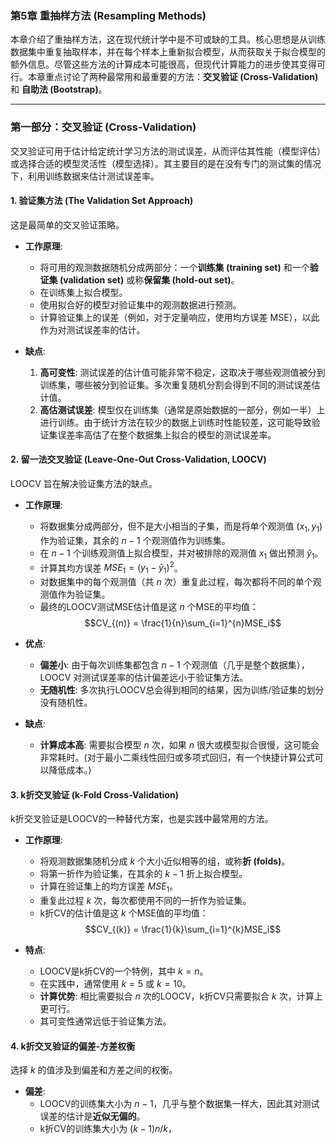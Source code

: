 ### 第5章 重抽样方法 (Resampling Methods) 

本章介绍了重抽样方法，这在现代统计学中是不可或缺的工具。核心思想是从训练数据集中重复抽取样本，并在每个样本上重新拟合模型，从而获取关于拟合模型的额外信息。尽管这些方法的计算成本可能很高，但现代计算能力的进步使其变得可行。本章重点讨论了两种最常用和最重要的方法：**交叉验证 (Cross-Validation)** 和 **自助法 (Bootstrap)**。

---

### **第一部分：交叉验证 (Cross-Validation)**

交叉验证可用于估计给定统计学习方法的测试误差，从而评估其性能（模型评估）或选择合适的模型灵活性（模型选择）。其主要目的是在没有专门的测试集的情况下，利用训练数据来估计测试误差率。

#### **1. 验证集方法 (The Validation Set Approach)**

这是最简单的交叉验证策略。

* **工作原理**:
    * 将可用的观测数据随机分成两部分：一个**训练集 (training set)** 和一个**验证集 (validation set)** 或称**保留集 (hold-out set)**。
    * 在训练集上拟合模型。
    * 使用拟合好的模型对验证集中的观测数据进行预测。
    * 计算验证集上的误差（例如，对于定量响应，使用均方误差 MSE），以此作为对测试误差率的估计。

* **缺点**:
    1.  **高可变性**: 测试误差的估计值可能非常不稳定，这取决于哪些观测值被分到训练集，哪些被分到验证集。多次重复随机分割会得到不同的测试误差估计值。
    2.  **高估测试误差**: 模型仅在训练集（通常是原始数据的一部分，例如一半）上进行训练。由于统计方法在较少的数据上训练时性能较差，这可能导致验证集误差率高估了在整个数据集上拟合的模型的测试误差率。

#### **2. 留一法交叉验证 (Leave-One-Out Cross-Validation, LOOCV)**

LOOCV 旨在解决验证集方法的缺点。

* **工作原理**:
    * 将数据集分成两部分，但不是大小相当的子集，而是将单个观测值 $(x_1, y_1)$ 作为验证集，其余的 $n-1$ 个观测值作为训练集。
    * 在 $n-1$ 个训练观测值上拟合模型，并对被排除的观测值 $x_1$ 做出预测 $\hat{y}_1$。
    * 计算其均方误差 $MSE_1 = (y_1 - \hat{y}_1)^2$。
    * 对数据集中的每个观测值（共 $n$ 次）重复此过程，每次都将不同的单个观测值作为验证集。
    * 最终的LOOCV测试MSE估计值是这 $n$ 个MSE的平均值：
        $$CV_{(n)} = \frac{1}{n}\sum_{i=1}^{n}MSE_i$$

* **优点**:
    * **偏差小**: 由于每次训练集都包含 $n-1$ 个观测值（几乎是整个数据集），LOOCV 对测试误差率的估计偏差远小于验证集方法。
    * **无随机性**: 多次执行LOOCV总会得到相同的结果，因为训练/验证集的划分没有随机性。

* **缺点**:
    * **计算成本高**: 需要拟合模型 $n$ 次，如果 $n$ 很大或模型拟合很慢，这可能会非常耗时。(对于最小二乘线性回归或多项式回归，有一个快捷计算公式可以降低成本。)

#### **3. k折交叉验证 (k-Fold Cross-Validation)**

k折交叉验证是LOOCV的一种替代方案，也是实践中最常用的方法。

* **工作原理**:
    * 将观测数据集随机分成 $k$ 个大小近似相等的组，或称**折 (folds)**。
    * 将第一折作为验证集，在其余的 $k-1$ 折上拟合模型。
    * 计算在验证集上的均方误差 $MSE_1$。
    * 重复此过程 $k$ 次，每次都使用不同的一折作为验证集。
    * k折CV的估计值是这 $k$ 个MSE值的平均值：
        $$CV_{(k)} = \frac{1}{k}\sum_{i=1}^{k}MSE_i$$

* **特点**:
    * LOOCV是k折CV的一个特例，其中 $k=n$。
    * 在实践中，通常使用 $k=5$ 或 $k=10$。
    * **计算优势**: 相比需要拟合 $n$ 次的LOOCV，k折CV只需要拟合 $k$ 次，计算上更可行。
    * 其可变性通常远低于验证集方法。

#### **4. k折交叉验证的偏差-方差权衡**

选择 $k$ 的值涉及到偏差和方差之间的权衡。

* **偏差**:
    * LOOCV的训练集大小为 $n-1$，几乎与整个数据集一样大，因此其对测试误差的估计是**近似无偏的**。
    * k折CV的训练集大小为 $(k-1)n/k$，